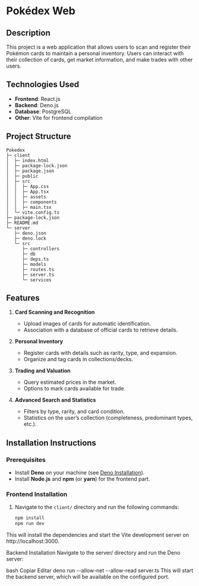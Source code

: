 # Pokédex Web

## Description
This project is a web application that allows users to scan and register their Pokémon cards to maintain a personal inventory. Users can interact with their collection of cards, get market information, and make trades with other users.

## Technologies Used
- **Frontend**: React.js
- **Backend**: Deno.js
- **Database**: PostgreSQL
- **Other**: Vite for frontend compilation

## Project Structure
```
Pokedex
├─ client
│  ├─ index.html
│  ├─ package-lock.json
│  ├─ package.json
│  ├─ public
│  ├─ src
│  │  ├─ App.css
│  │  ├─ App.tsx
│  │  ├─ assets
│  │  ├─ components
│  │  ├─ main.tsx
│  └─ vite.config.ts
├─ package-lock.json
├─ README.md
└─ server
   ├─ deno.json
   ├─ deno.lock
   └─ src
      ├─ controllers
      ├─ db
      ├─ deps.ts
      ├─ models
      ├─ routes.ts
      ├─ server.ts
      └─ services
```
## Features

1. **Card Scanning and Recognition**
   - Upload images of cards for automatic identification.
   - Association with a database of official cards to retrieve details.
   
2. **Personal Inventory**
   - Register cards with details such as rarity, type, and expansion.
   - Organize and tag cards in collections/decks.

3. **Trading and Valuation**
   - Query estimated prices in the market.
   - Options to mark cards available for trade.
   
4. **Advanced Search and Statistics**
   - Filters by type, rarity, and card condition.
   - Statistics on the user’s collection (completeness, predominant types, etc.).

## Installation Instructions

### Prerequisites
- Install **Deno** on your machine (see [Deno Installation](https://deno.land/)).
- Install **Node.js** and **npm** (or **yarn**) for the frontend part.

### Frontend Installation
1. Navigate to the `client/` directory and run the following commands:
   ```bash
   npm install
   npm run dev
This will install the dependencies and start the Vite development server on http://localhost:3000.

Backend Installation
Navigate to the server/ directory and run the Deno server:

bash
Copiar
Editar
deno run --allow-net --allow-read server.ts
This will start the backend server, which will be available on the configured port.
